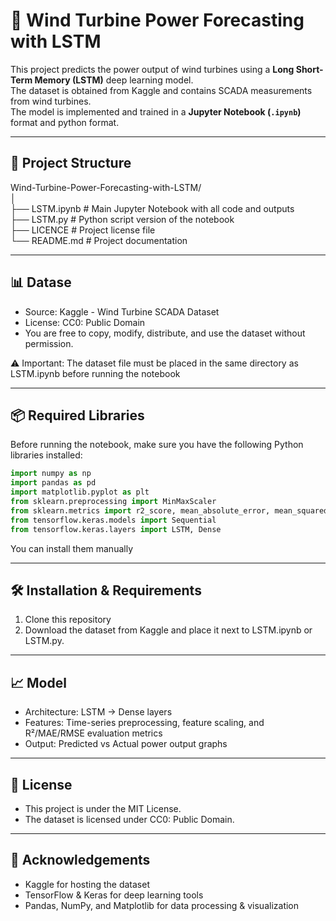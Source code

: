 # 💨 Wind Turbine Power Forecasting with LSTM

This project predicts the power output of wind turbines using a **Long Short-Term Memory (LSTM)** deep learning model.  
The dataset is obtained from Kaggle and contains SCADA measurements from wind turbines.  
The model is implemented and trained in a **Jupyter Notebook (`.ipynb`)** format and python format.

---

## 📂 Project Structure

Wind-Turbine-Power-Forecasting-with-LSTM/  
│  
├── LSTM.ipynb                 # Main Jupyter Notebook with all code and outputs  
├── LSTM.py                    # Python script version of the notebook   
├── LICENCE                    # Project license file  
└── README.md                  # Project documentation  

---
## 📊 Datase

- Source: Kaggle - Wind Turbine SCADA Dataset  
- License: CC0: Public Domain  
- You are free to copy, modify, distribute, and use the dataset without permission.  

⚠️ Important: The dataset file must be placed in the same directory as LSTM.ipynb before running the notebook

---
## 📦 Required Libraries

Before running the notebook, make sure you have the following Python libraries installed:

```python
import numpy as np
import pandas as pd
import matplotlib.pyplot as plt
from sklearn.preprocessing import MinMaxScaler
from sklearn.metrics import r2_score, mean_absolute_error, mean_squared_error
from tensorflow.keras.models import Sequential
from tensorflow.keras.layers import LSTM, Dense
```
You can install them manually

---
## 🛠️ Installation & Requirements

1.  Clone this repository
2. Download the dataset from Kaggle and place it next to LSTM.ipynb or LSTM.py.

---
## 📈 Model

- Architecture: LSTM → Dense layers  
- Features: Time-series preprocessing, feature scaling, and R²/MAE/RMSE evaluation metrics  
- Output: Predicted vs Actual power output graphs  

---
## 📜 License

- This project is under the MIT License.  
- The dataset is licensed under CC0: Public Domain.  

---
## 🙌 Acknowledgements

- Kaggle for hosting the dataset  
- TensorFlow & Keras for deep learning tools  
- Pandas, NumPy, and Matplotlib for data processing & visualization  
